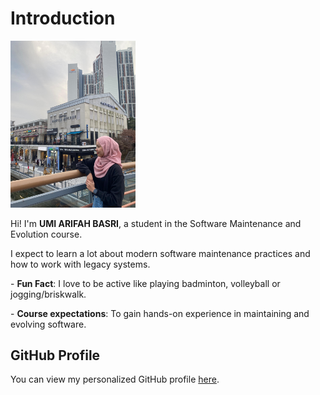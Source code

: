 # Introduction
<img src="profile.jpg" alt="My Image" width="200"/>
<p>
  Hi! I'm <b>UMI ARIFAH BASRI</b>, a student in the Software Maintenance and Evolution course.
</p>
<p>
  I expect to learn a lot about modern software maintenance practices and how to work with legacy systems.
<p>- <b>Fun Fact</b>: I love to be active like playing badminton, volleyball or jogging/briskwalk.</p>
<p>- <b>Course expectations</b>: To gain hands-on experience in maintaining and evolving software.</p>
</p>

## GitHub Profile
You can view my personalized GitHub profile
[here](https://github.com/Arifah25/UmiArifah.git).
